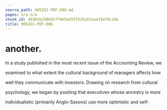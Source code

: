 ```yaml
---
source_path: H052Q1-PDF-ENG.md
pages: n/a-n/a
chunk_id: d6d65b298692779e5ad5f5325a57aae19af8c28a
title: H052Q1-PDF-ENG
---
```

# another.

In a study published in the most recent issue of the Accounting Review, we

examined to what extent the cultural background of managers affects how

well they communicate with investors. Drawing on research from cultural

psychology, we began by positing that executives whose ancestry is more

individualistic (primarily Anglo-Saxons) use more optimistic and self-
